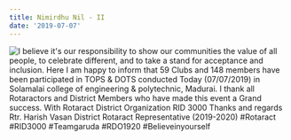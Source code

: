 ```yaml
---
title: Nimirdhu Nil - II
date: '2019-07-07'
---
```

![I believe it's our responsibility to show our communities the value of all people, to celebrate different, and to take a stand for acceptance and inclusion.  Here I am happy to inform that 59 Clubs and 148 members have been participated in TOPS & DOTS conducted Today (07/07/2019) in Solamalai college of engineering & polytechnic, Madurai. I thank all Rotaractors and District Members who have made this event a Grand success.   With Rotaract District Organization RID 3000  Thanks and regards Rtr. Harish Vasan District Rotaract Representative (2019-2020)  #Rotaract  #RID3000 #Teamgaruda #RDO1920 #Believeinyourself](/assets/images/announcement_posts/48ef5e04-89cb-4ad5-91f6-6b63a52624de.jpg "Nimirdhu Nil - II")
